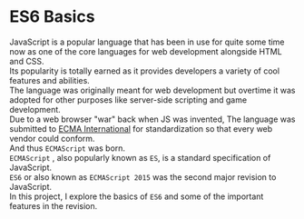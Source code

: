 # ES6 Basics

JavaScript is a popular language that has been in use for quite some time now as one of the core languages for web development alongside HTML and CSS.  
Its popularity is totally earned as it provides developers a variety of cool features and abilities.  
The language was originally meant for web development but overtime it was adopted for other purposes like server-side scripting and game development.  
Due to a web browser "war" back when JS was invented, The language was submitted to [ECMA International](https://en.wikipedia.org/wiki/Ecma_International) for standardization so that every web vendor could conform.  
And thus `ECMAScript` was born.  
`ECMAScript` , also popularly known as `ES`, is a standard specification of JavaScript.  
`ES6` or also known as `ECMAScript 2015` was the second major revision to JavaScript.  
In this project, I explore the basics of `ES6` and some of the important features in the revision.  

